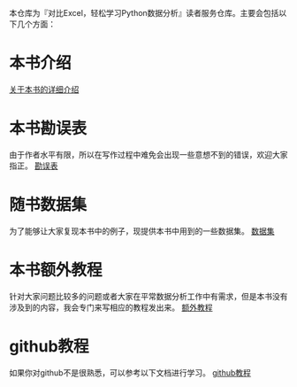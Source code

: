 本仓库为『对比Excel，轻松学习Python数据分析』读者服务仓库。主要会包括以下几个方面：

# 本书介绍
[关于本书的详细介绍](https://github.com/junhongzhang/Excel-Python-DA/blob/master/%E6%9C%AC%E4%B9%A6%E8%AF%A6%E7%BB%86%E4%BB%8B%E7%BB%8D.md)

# 本书勘误表
由于作者水平有限，所以在写作过程中难免会出现一些意想不到的错误，欢迎大家指正。
[勘误表](https://github.com/junhongzhang/Excel-Python-DA/blob/master/%E5%8B%98%E8%AF%AF%E8%A1%A8.md)

# 随书数据集
为了能够让大家复现本书中的例子，现提供本书中用到的一些数据集。
[数据集](https://github.com/junhongzhang/Excel-Python-DA/tree/master/%E9%9A%8F%E4%B9%A6%E6%95%B0%E6%8D%AE%E9%9B%86)

# 本书额外教程
针对大家问题比较多的问题或者大家在平常数据分析工作中有需求，但是本书没有涉及到的内容，我会专门来写相应的教程发出来。
[额外教程](https://github.com/junhongzhang/Excel-Python-DA/tree/master/%E6%9C%AC%E4%B9%A6%E9%A2%9D%E5%A4%96%E6%95%99%E7%A8%8B)

# github教程
如果你对github不是很熟悉，可以参考以下文档进行学习。
[github教程](https://github.com/junhongzhang/Excel-Python-DA/blob/master/learn-github-from-zero.pdf)
